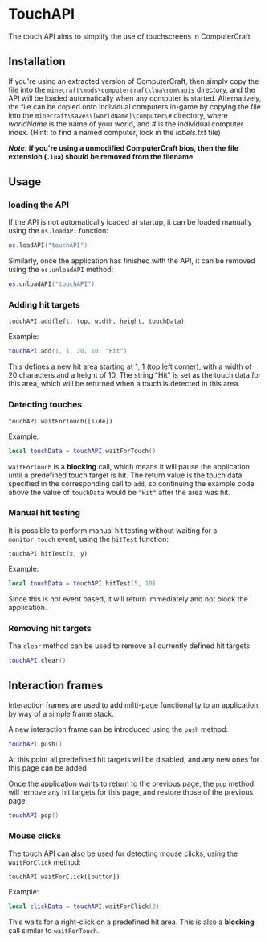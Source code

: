 # TouchAPI

The touch API aims to simplify the use of touchscreens in ComputerCraft

## Installation

If you're using an extracted version of ComputerCraft, then simply copy the file into the `minecraft\mods\computercraft\lua\rom\apis` directory, and the API will be loaded automatically when any computer is started.
Alternatively, the file can be copied onto individual computers in-game by copying the file into the `minecraft\saves\[worldName]\computer\#` directory, where *worldName* is the name of your world, and *#* is the individual computer index. (Hint: to find a named computer, look in the *labels.txt* file)

***Note:* If you're using a unmodified ComputerCraft bios, then the file extension (`.lua`) should be removed from the filename**

## Usage

### loading the API

If the API is not automatically loaded at startup, it can be loaded manually using the `os.loadAPI` function:

```lua
os.loadAPI("touchAPI")
```

Similarly, once the application has finished with the API, it can be removed using the `os.unloadAPI` method:

```lua
os.unloadAPI("touchAPI")
```

### Adding hit targets

`touchAPI.add(left, top, width, height, touchData)`

Example:
```lua
touchAPI.add(1, 1, 20, 10, "Hit")
```

This defines a new hit area starting at 1, 1 (top left corner), with a width of 20 characters and a height of 10.  The string "Hit" is set as the touch data for this area, which will be returned when a touch is detected in this area.

### Detecting touches

`touchAPI.waitForTouch([side])`

Example:
```lua
local touchData = touchAPI.waitForTouch()
```

`waitForTouch` is a **blocking** call, which means it will pause the application until a predefined touch target is hit.
The return value is the touch data specified in the corresponding call to `add`, so continuing the example code above the value of `touchData` would be `"Hit"` after the area was hit.

### Manual hit testing

It is possible to perform manual hit testing without waiting for a `monitor_touch` event, using the `hitTest` function:

`touchAPI.hitTest(x, y)`

Example:
```lua
local touchData = touchAPI.hitTest(5, 10)
```

Since this is not event based, it will return immediately and not block the application.

### Removing hit targets

The `clear` method can be used to remove all currently defined hit targets

```lua
touchAPI.clear()
```

## Interaction frames

Interaction frames are used to add milti-page functionality to an application, by way of a simple frame stack.

A new interaction frame can be introduced using the `push` method:

```lua
touchAPI.push()
```

At this point all predefined hit targets will be disabled, and any new ones for this page can be added

Once the application wants to return to the previous page, the `pop` method will remove any hit targets for this page, and restore those of the previous page:

```lua
touchAPI.pop()
```

### Mouse clicks

The touch API can also be used for detecting mouse clicks, using the `waitForClick` method:

`touchAPI.waitForClick([button])`

Example:
```lua
local clickData = touchAPI.waitForClick(2)
```

This waits for a right-click on a predefined hit area.  This is also a **blocking** call similar to `waitForTouch`.